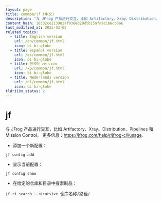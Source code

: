 ```yaml
---
layout: page
title: common/jf (中文)
description: "与 JFrog 产品进行交互，比如 Artifactory、Xray、Distribution、Pipelines 和 Mission Control。"
content_hash: 18302ce113982af936eb20dbb15afa9c1b6cb0a6
last_modified_at: 2025-03-02
related_topics:
  - title: English version
    url: /en/common/jf.html
    icon: bi bi-globe
  - title: español version
    url: /es/common/jf.html
    icon: bi bi-globe
  - title: 한국어 version
    url: /ko/common/jf.html
    icon: bi bi-globe
  - title: Nederlands version
    url: /nl/common/jf.html
    icon: bi bi-globe
tldri18n_status: 2
---
```

# jf

与 JFrog 产品进行交互，比如 Artifactory、Xray、Distribution、Pipelines 和 Mission Control。
更多信息：<https://jfrog.com/help/r/jfrog-cli/usage>.

- 添加一个新配置：

`jf config add`

- 显示当前配置：

`jf config show`

- 在给定的仓库和目录中搜索制品：

`jf rt search --recursive `<span class="tldr-var badge badge-pill bg-dark-lm bg-white-dm text-white-lm text-dark-dm font-weight-bold">仓库名称</span>`/`<span class="tldr-var badge badge-pill bg-dark-lm bg-white-dm text-white-lm text-dark-dm font-weight-bold">路径</span>`/`

